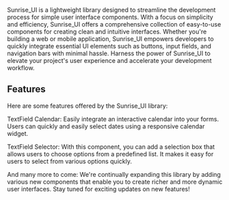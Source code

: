 <!--
This README describes the package. If you publish this package to pub.dev,
this README's contents appear on the landing page for your package.

For information about how to write a good package README, see the guide for
[writing package pages](https://dart.dev/guides/libraries/writing-package-pages).

For general information about developing packages, see the Dart guide for
[creating packages](https://dart.dev/guides/libraries/create-library-packages)
and the Flutter guide for
[developing packages and plugins](https://flutter.dev/developing-packages).
-->

Sunrise_UI is a lightweight library designed to streamline the development process for simple user interface components. With a focus on simplicity and efficiency, Sunrise_UI offers a comprehensive collection of easy-to-use components for creating clean and intuitive interfaces. Whether you're building a web or mobile application, Sunrise_UI empowers developers to quickly integrate essential UI elements such as buttons, input fields, and navigation bars with minimal hassle. Harness the power of Sunrise_UI to elevate your project's user experience and accelerate your development workflow.

## Features

Here are some features offered by the Sunrise_UI library:

TextField Calendar: Easily integrate an interactive calendar into your forms. Users can quickly and easily select dates using a responsive calendar widget.

TextField Selector: With this component, you can add a selection box that allows users to choose options from a predefined list. It makes it easy for users to select from various options quickly.

And many more to come: We're continually expanding this library by adding various new components that enable you to create richer and more dynamic user interfaces. Stay tuned for exciting updates on new features!
